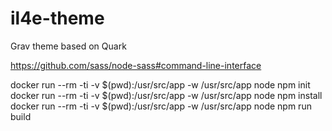 # il4e-theme
Grav theme based on Quark


https://github.com/sass/node-sass#command-line-interface

docker run --rm -ti -v $(pwd):/usr/src/app -w /usr/src/app node npm init
docker run --rm -ti -v $(pwd):/usr/src/app -w /usr/src/app node npm install
docker run --rm -ti -v $(pwd):/usr/src/app -w /usr/src/app node npm run build
